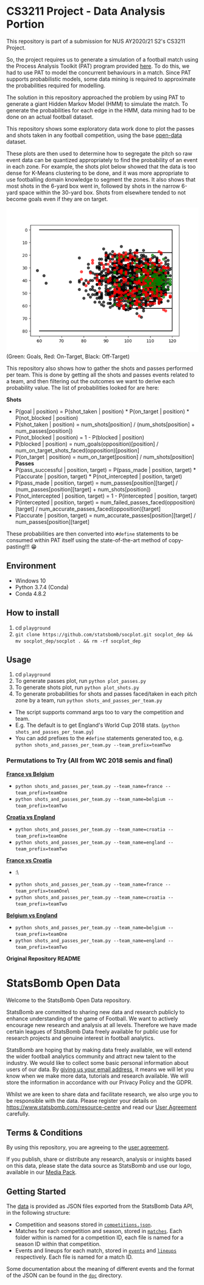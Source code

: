 # CS3211 Project - Data Analysis Portion
This repository is part of a submission for NUS AY2020/21 S2's CS3211 Project.

So, the project requires us to generate a simulation of a football match using the Process Analysis Toolkit (PAT) program provided [here](https://www.comp.nus.edu.sg/~pat/patdownload.htm). To do this, we had to use PAT to model the concurrent behaviours in a match. Since PAT supports probabilistic models, some data mining is required to approximate the probabilities required for modelling.

The solution in this repository approached the problem by using PAT to generate a giant Hidden Markov Model (HMM) to simulate the match. To generate the probabilities for each edge in the HMM, data mining had to be done on an actual football dataset.

This repository shows some exploratory data work done to plot the passes and shots taken in any football competition, using the 
base [open-data](https://github.com/statsbomb/open-data) dataset.

These plots are then used to determine how to segregate the pitch so raw event data can be quantized appropriately to find the 
probability of an event in each zone. For example, the shots plot below showed that the data is too dense for K-Means 
clustering to be done, and it was more appropriate to use footballing domain knowledge to segment the zones. It also shows that 
most shots in the 6-yard box went in, followed by shots in the narrow 6-yard space within the 30-yard box. Shots from elsewhere 
tended to not become goals even if they are on target.

![Shots Plot, FIFA World Cup 2018](playground/outputs/Shots_Fifa_World_Cup_2018.png)
(Green: Goals, Red: On-Target, Black: Off-Target)

This repository also shows how to gather the shots and passes performed per team. This is done by getting all the shots and passes 
events related to a team, and then filtering out the outcomes we want to derive each probability value.
The list of probabilities looked for are here:

**Shots**
- P(goal | position) = P(shot_taken | position) * P(on_target | position) * P(not_blocked | position)
- P(shot_taken | position) = num_shots[position] / (num_shots[position] + num_passes[position])
- P(not_blocked | position) = 1 - P(blocked | position)
- P(blocked | position) = num_goals(opposition)[position] / num_on_target_shots_faced(opposition)[position]
- P(on_target | position) = num_on_target[position] / num_shots[position]
**Passes**
- P(pass_successful | position, target) = P(pass_made | position, target) * P(accurate | position, target) * P(not_intercepted | position, target)
- P(pass_made | position, target) = num_passes[position][target] / (num_passes[position][target] + num_shots[position])
- P(not_intercepted | position, target) = 1 - P(intercepted | position, target)
- P(intercepted | position, target) = num_failed_passes_faced(opposition)[target] / num_accurate_passes_faced(opposition)[target]
- P(accurate | position, target) = num_accurate_passes[position][target] / num_passes[position][target]

These probabilities are then converted into `#define` statements to be consumed within PAT itself using the state-of-the-art method of copy-pasting!!! :grin:

## Environment
- Windows 10
- Python 3.7.4 (Conda)
- Conda 4.8.2

## How to install
1. cd `playground`
2. `git clone https://github.com/statsbomb/socplot.git socplot_dep && mv socplot_dep/socplot . && rm -rf socplot_dep`

## Usage
1. cd `playground`
2. To generate passes plot, run `python plot_passes.py`
3. To generate shots plot, run `python plot_shots.py`
4. To generate probabilities for shots and passes faced/taken in each pitch zone by a team, run `python shots_and_passes_per_team.py`
- The script supports command args too to vary the competition and team.
- E.g. The default is to get England's World Cup 2018 stats. (`python shots_and_passes_per_team.py`)
- You can add prefixes to the `#define` statements generated too, e.g. `python shots_and_passes_per_team.py --team_prefix=teamTwo`

### Permutations to Try (All from WC 2018 semis and final)

**[France vs Belgium](https://bleacherreport.com/articles/2785263-france-vs-belgium-betting-odds-preview-world-cup-2018-prediction-analysis)**
* `python shots_and_passes_per_team.py --team_name=france --team_prefix=teamOne`
* `python shots_and_passes_per_team.py --team_name=belgium --team_prefix=teamTwo`

**[Croatia vs England](https://www.skysports.com/football/croatia-vs-england/stats/385230)**
* `python shots_and_passes_per_team.py --team_name=croatia --team_prefix=teamOne`
* `python shots_and_passes_per_team.py --team_name=england --team_prefix=teamTwo`

**[France vs Croatia](https://www.skysports.com/football/france-vs-croatia/stats/385232)**
- :\
* `python shots_and_passes_per_team.py --team_name=france --team_prefix=teamOne`\
* `python shots_and_passes_per_team.py --team_name=croatia --team_prefix=teamTwo`

**[Belgium vs England](https://www.skysports.com/football/belgium-vs-england/news/385231)**
* `python shots_and_passes_per_team.py --team_name=belgium --team_prefix=teamOne`
* `python shots_and_passes_per_team.py --team_name=england --team_prefix=teamTwo`

**Original Repository README**

# StatsBomb Open Data

Welcome to the StatsBomb Open Data repository.

StatsBomb are committed to sharing new data and research publicly to enhance understanding of the game of Football. We want to actively encourage new research and analysis at all levels. Therefore we have made certain leagues of StatsBomb Data freely available for public use for research projects and genuine interest in football analytics.

StatsBomb are hoping that by making data freely available, we will extend the wider football analytics community and attract new talent to the industry. We would like to collect some basic personal information about users of our data. By [giving us your email address](https://statsbomb.com/resource-centre/), it means we will let you know when we make more data, tutorials and research available. We will store the information in accordance with our Privacy Policy and the GDPR.

Whilst we are keen to share data and facilitate research, we also urge you to be responsible with the data. Please register your details on https://www.statsbomb.com/resource-centre and read our [User Agreement](LICENSE.pdf) carefully.


## Terms & Conditions

By using this repository, you are agreeing to the [user agreement](LICENSE.pdf).

If you publish, share or distribute any research, analysis or insights based on this data, please state the data source as StatsBomb and use our logo, available in our [Media Pack](https://statsbomb.com/media-pack/).

## Getting Started

The [data](./data/) is provided as JSON files exported from the StatsBomb Data API, in the following structure:

* Competition and seasons stored in [`competitions.json`](./data/competitions.json).
* Matches for each competition and season, stored in [`matches`](./data/matches/). Each folder within is named for a competition ID, each file is named for a season ID within that competition.
* Events and lineups for each match, stored in [`events`](./data/events/) and [`lineups`](./data/lineups/) respectively. Each file is named for a match ID.

Some documentation about the meaning of different events and the format of the JSON can be found in the [`doc`](./doc) directory.
